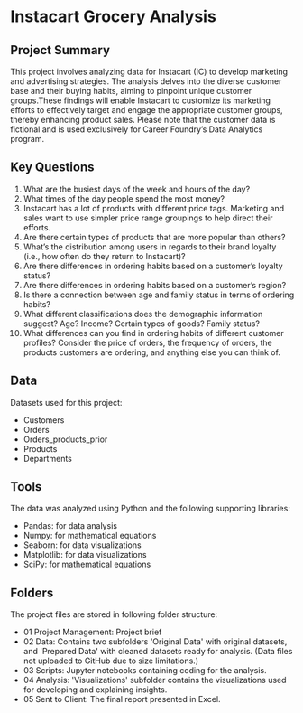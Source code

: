 # Instacart Grocery Analysis

## Project Summary
This project involves analyzing data for Instacart (IC) to develop marketing and advertising strategies. The analysis delves into the diverse customer base and their buying habits, aiming to pinpoint unique customer groups.These findings will enable Instacart to customize its marketing efforts to effectively target and engage the appropriate customer groups, thereby enhancing product sales. Please note that the customer data is fictional and is used exclusively for Career Foundry’s Data Analytics program.

## Key Questions
1. What are the busiest days of the week and hours of the day?
2. What times of the day people spend the most money?
3. Instacart has a lot of products with different price tags. Marketing and sales want to use simpler price range groupings to help direct their efforts.
4. Are there certain types of products that are more popular than others?
5. What’s the distribution among users in regards to their brand loyalty (i.e., how
 often do they return to Instacart)?
6. Are there differences in ordering habits based on a customer’s loyalty status?
7. Are there differences in ordering habits based on a customer’s region?
8. Is there a connection between age and family status in terms of ordering habits?
9. What different classifications does the demographic information suggest? Age? Income? Certain types of goods? Family status?
10. What differences can you find in ordering habits of different customer profiles? Consider the price of orders, the frequency of orders, the products customers are ordering, and anything else you can think of.

 ## Data
 Datasets used for this project:

- Customers
- Orders
- Orders_products_prior
- Products
- Departments

 ## Tools
 The data was analyzed using Python and the following supporting libraries:

- Pandas: for data analysis
- Numpy: for mathematical equations
- Seaborn: for data visualizations
- Matplotlib: for data visualizations
- SciPy: for mathematical equations

## Folders
The project files are stored in following folder structure:
- 01 Project Management: Project brief
- 02 Data: Contains two subfolders 'Original Data' with original datasets, and 'Prepared Data' with cleaned datasets ready for analysis. (Data files not uploaded to GitHub due to size limitations.)
- 03 Scripts: Jupyter notebooks containing coding for the analysis.
- 04 Analysis: 'Visualizations' subfolder contains the visualizations used for developing and explaining insights.
- 05 Sent to Client: The final report presented in Excel.
